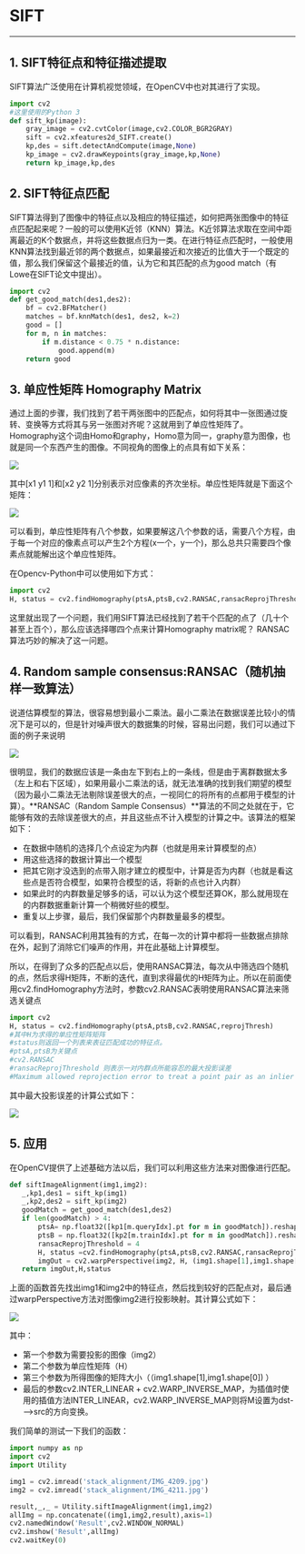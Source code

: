 # SIFT
---

## 1. SIFT特征点和特征描述提取

SIFT算法广泛使用在计算机视觉领域，在OpenCV中也对其进行了实现。

```python
import cv2 
#这里使用的Python 3
def sift_kp(image):
    gray_image = cv2.cvtColor(image,cv2.COLOR_BGR2GRAY)
    sift = cv2.xfeatures2d_SIFT.create()
    kp,des = sift.detectAndCompute(image,None)
    kp_image = cv2.drawKeypoints(gray_image,kp,None)
    return kp_image,kp,des
```


## 2. SIFT特征点匹配

SIFT算法得到了图像中的特征点以及相应的特征描述，如何把两张图像中的特征点匹配起来呢？一般的可以使用K近邻（KNN）算法。K近邻算法求取在空间中距离最近的K个数据点，并将这些数据点归为一类。在进行特征点匹配时，一般使用KNN算法找到最近邻的两个数据点，如果最接近和次接近的比值大于一个既定的值，那么我们保留这个最接近的值，认为它和其匹配的点为good match（有Lowe在SIFT论文中提出）。

```python
import cv2
def get_good_match(des1,des2):
    bf = cv2.BFMatcher()
    matches = bf.knnMatch(des1, des2, k=2)
    good = []
    for m, n in matches:
        if m.distance < 0.75 * n.distance:
            good.append(m)
    return good
```

## 3. 单应性矩阵 Homography Matrix

通过上面的步骤，我们找到了若干两张图中的匹配点，如何将其中一张图通过旋转、变换等方式将其与另一张图对齐呢？这就用到了单应性矩阵了。Homography这个词由Homo和graphy，Homo意为同一，graphy意为图像，也就是同一个东西产生的图像。不同视角的图像上的点具有如下关系：

![](img/dx-1.png)

其中[x1 y1 1]和[x2 y2 1]分别表示对应像素的齐次坐标。单应性矩阵就是下面这个矩阵：

![](img/dx-2.png)


可以看到，单应性矩阵有八个参数，如果要解这八个参数的话，需要八个方程，由于每一个对应的像素点可以产生2个方程(x一个，y一个)，那么总共只需要四个像素点就能解出这个单应性矩阵。

在Opencv-Python中可以使用如下方式：

```python
import cv2
H, status = cv2.findHomography(ptsA,ptsB,cv2.RANSAC,ransacReprojThreshold)
```

这里就出现了一个问题，我们用SIFT算法已经找到了若干个匹配的点了（几十个甚至上百个），那么应该选择哪四个点来计算Homography matrix呢？ RANSAC算法巧妙的解决了这一问题。

## 4. Random sample consensus:RANSAC（随机抽样一致算法）

说道估算模型的算法，很容易想到最小二乘法。最小二乘法在数据误差比较小的情况下是可以的，但是针对噪声很大的数据集的时候，容易出问题，我们可以通过下面的例子来说明

![](img/dx-3.png)

很明显，我们的数据应该是一条由左下到右上的一条线，但是由于离群数据太多（左上和右下区域），如果用最小二乘法的话，就无法准确的找到我们期望的模型（因为最小二乘法无法剔除误差很大的点，一视同仁的将所有的点都用于模型的计算）。**RANSAC（Random Sample Consensus）**算法的不同之处就在于，它能够有效的去除误差很大的点，并且这些点不计入模型的计算之中。该算法的框架如下：

- 在数据中随机的选择几个点设定为内群（也就是用来计算模型的点）
- 用这些选择的数据计算出一个模型
- 把其它刚才没选到的点带入刚才建立的模型中，计算是否为内群（也就是看这些点是否符合模型，如果符合模型的话，将新的点也计入内群）
- 如果此时的内群数量足够多的话，可以认为这个模型还算OK，那么就用现在的内群数据重新计算一个稍微好些的模型。
- 重复以上步骤，最后，我们保留那个内群数量最多的模型。


可以看到，RANSAC利用其独有的方式，在每一次的计算中都将一些数据点排除在外，起到了消除它们噪声的作用，并在此基础上计算模型。

所以，在得到了众多的匹配点以后，使用RANSAC算法，每次从中筛选四个随机的点，然后求得H矩阵，不断的迭代，直到求得最优的H矩阵为止。所以在前面使用cv2.findHomography方法时，参数cv2.RANSAC表明使用RANSAC算法来筛选关键点

```python
import cv2
H, status = cv2.findHomography(ptsA,ptsB,cv2.RANSAC,reprojThresh)
#其中H为求得的单应性矩阵矩阵
#status则返回一个列表来表征匹配成功的特征点。
#ptsA,ptsB为关键点
#cv2.RANSAC
#ransacReprojThreshold 则表示一对内群点所能容忍的最大投影误差
#Maximum allowed reprojection error to treat a point pair as an inlier (used in the RANSAC method only）
```

其中最大投影误差的计算公式如下：

![](img/dx-4.png)

## 5. 应用

在OpenCV提供了上述基础方法以后，我们可以利用这些方法来对图像进行匹配。

```python
def siftImageAlignment(img1,img2):
   _,kp1,des1 = sift_kp(img1)
   _,kp2,des2 = sift_kp(img2)
   goodMatch = get_good_match(des1,des2)
   if len(goodMatch) > 4:
       ptsA= np.float32([kp1[m.queryIdx].pt for m in goodMatch]).reshape(-1, 1, 2)
       ptsB = np.float32([kp2[m.trainIdx].pt for m in goodMatch]).reshape(-1, 1, 2)
       ransacReprojThreshold = 4
       H, status =cv2.findHomography(ptsA,ptsB,cv2.RANSAC,ransacReprojThreshold);
       imgOut = cv2.warpPerspective(img2, H, (img1.shape[1],img1.shape[0]),flags=cv2.INTER_LINEAR + cv2.WARP_INVERSE_MAP)
   return imgOut,H,status
```

上面的函数首先找出img1和img2中的特征点，然后找到较好的匹配点对，最后通过warpPerspective方法对图像img2进行投影映射。其计算公式如下：

![](img/dx-5.png)

其中：

- 第一个参数为需要投影的图像（img2）
- 第二个参数为单应性矩阵（H）
- 第三个参数为所得图像的矩阵大小（（img1.shape[1],img1.shape[0]) ）
- 最后的参数cv2.INTER_LINEAR + cv2.WARP_INVERSE_MAP，为插值时使用的插值方法INTER_LINEAR，cv2.WARP_INVERSE_MAP则将M设置为dst--->src的方向变换。

我们简单的测试一下我们的函数：

```python
import numpy as np
import cv2
import Utility

img1 = cv2.imread('stack_alignment/IMG_4209.jpg')
img2 = cv2.imread('stack_alignment/IMG_4211.jpg')

result,_,_ = Utility.siftImageAlignment(img1,img2)
allImg = np.concatenate((img1,img2,result),axis=1)
cv2.namedWindow('Result',cv2.WINDOW_NORMAL)
cv2.imshow('Result',allImg)
cv2.waitKey(0)
```